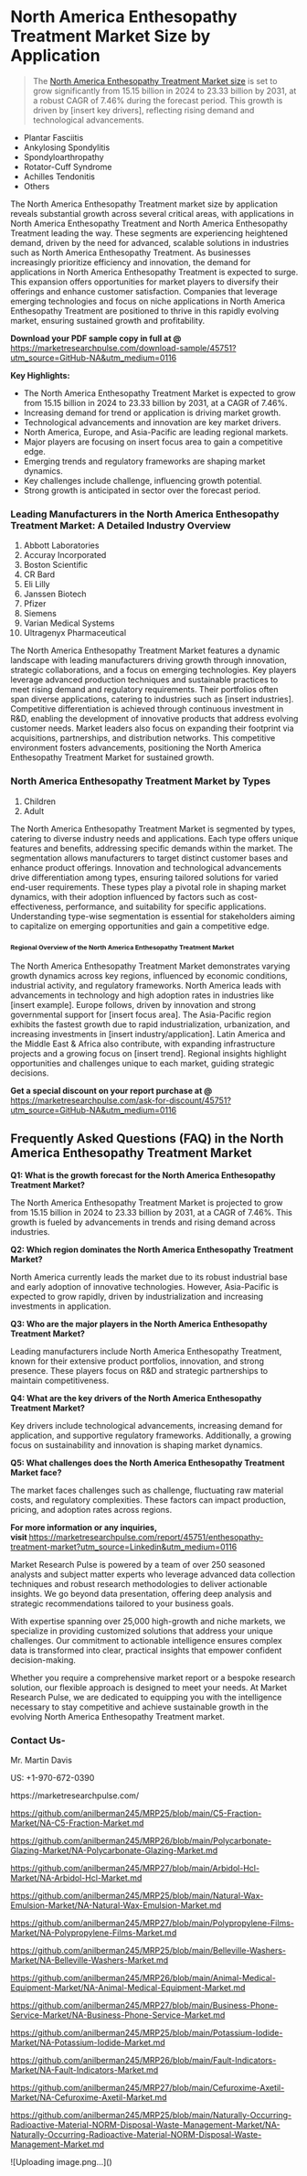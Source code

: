 <h1>North America Enthesopathy Treatment Market&nbsp;Size by Application</h1><blockquote><p>The <a href="https://marketresearchpulse.com/download-sample/45751?utm_source=GitHub-NA&amp;utm_medium=0116">North America Enthesopathy Treatment Market size</a> is set to grow significantly from 15.15 billion in 2024 to 23.33 billion by 2031, at a robust CAGR of 7.46% during the forecast period. This growth is driven by [insert key drivers], reflecting rising demand and technological advancements.</p></blockquote><ul><li>Plantar Fasciitis<li> Ankylosing Spondylitis<li> Spondyloarthropathy<li> Rotator-Cuff Syndrome<li> Achilles Tendonitis<li> Others</li></ul><p>The North America Enthesopathy Treatment market size by application reveals substantial growth across several critical areas, with applications in North America Enthesopathy Treatment and North America Enthesopathy Treatment leading the way. These segments are experiencing heightened demand, driven by the need for advanced, scalable solutions in industries such as North America Enthesopathy Treatment. As businesses increasingly prioritize efficiency and innovation, the demand for applications in North America Enthesopathy Treatment is expected to surge. This expansion offers opportunities for market players to diversify their offerings and enhance customer satisfaction. Companies that leverage emerging technologies and focus on niche applications in North America Enthesopathy Treatment are positioned to thrive in this rapidly evolving market, ensuring sustained growth and profitability.</p><p><strong>Download your PDF sample copy in full at @ </strong><a href="https://marketresearchpulse.com/download-sample/45751?utm_source=GitHub-NA&amp;utm_medium=0116">https://marketresearchpulse.com/download-sample/45751?utm_source=GitHub-NA&amp;utm_medium=0116</a></p><p><strong>Key Highlights: </strong></p><ul><li>The North America Enthesopathy Treatment Market is expected to grow from 15.15 billion in 2024 to 23.33 billion by 2031, at a CAGR of 7.46%.</li><li>Increasing demand for trend or application is driving market growth.</li><li>Technological advancements and innovation are key market drivers.</li><li>North America, Europe, and Asia-Pacific are leading regional markets.</li><li>Major players are focusing on insert focus area to gain a competitive edge.</li><li>Emerging trends and regulatory frameworks are shaping market dynamics.</li><li>Key challenges include challenge, influencing growth potential.</li><li>Strong growth is anticipated in sector over the forecast period.</li></ul><h3>Leading Manufacturers in the North America Enthesopathy Treatment Market: A Detailed Industry Overview</h3><ol><li>Abbott Laboratories</li><li>Accuray Incorporated</li><li>Boston Scientific</li><li>CR Bard</li><li>Eli Lilly</li><li>Janssen Biotech</li><li>Pfizer</li><li>Siemens</li><li>Varian Medical Systems</li><li>Ultragenyx Pharmaceutical</li></ol><div class="flex max-w-full flex-col flex-grow"><div class="min-h-8 text-message flex w-full flex-col items-end gap-2 whitespace-normal break-words [.text-message+&amp;]:mt-5" dir="auto" data-message-author-role="assistant" data-message-id="fd8432e4-4910-450d-b182-61b7bfb0a01f" data-message-model-slug="gpt-4o"><div class="flex w-full flex-col gap-1 empty:hidden first:pt-[3px]"><div class="markdown prose w-full break-words dark:prose-invert light"><p>The North America Enthesopathy Treatment Market features a dynamic landscape with leading manufacturers driving growth through innovation, strategic collaborations, and a focus on emerging technologies. Key players leverage advanced production techniques and sustainable practices to meet rising demand and regulatory requirements. Their portfolios often span diverse applications, catering to industries such as [insert industries]. Competitive differentiation is achieved through continuous investment in R&amp;D, enabling the development of innovative products that address evolving customer needs. Market leaders also focus on expanding their footprint via acquisitions, partnerships, and distribution networks. This competitive environment fosters advancements, positioning the North America Enthesopathy Treatment Market for sustained growth.</p></div></div></div></div><h3>North America Enthesopathy Treatment Market by Types</h3><ol><li>Children<li> Adult</li></ol><div class="flex max-w-full flex-col flex-grow"><div class="min-h-8 text-message flex w-full flex-col items-end gap-2 whitespace-normal break-words [.text-message+&amp;]:mt-5" dir="auto" data-message-author-role="assistant" data-message-id="084470be-0bb7-4664-bddf-5156b4f41249" data-message-model-slug="gpt-4o-mini"><div class="flex w-full flex-col gap-1 empty:hidden first:pt-[3px]"><div class="markdown prose w-full break-words dark:prose-invert light"><p>The North America Enthesopathy Treatment Market is segmented by types, catering to diverse industry needs and applications. Each type offers unique features and benefits, addressing specific demands within the market. The segmentation allows manufacturers to target distinct customer bases and enhance product offerings. Innovation and technological advancements drive differentiation among types, ensuring tailored solutions for varied end-user requirements. These types play a pivotal role in shaping market dynamics, with their adoption influenced by factors such as cost-effectiveness, performance, and suitability for specific applications. Understanding type-wise segmentation is essential for stakeholders aiming to capitalize on emerging opportunities and gain a competitive edge.</p></div></div></div></div><h3><span style="font-size: 11px;">Regional Overview of the North America Enthesopathy Treatment Market</span></h3><div class="flex max-w-full flex-col flex-grow"><div class="min-h-8 text-message flex w-full flex-col items-end gap-2 whitespace-normal break-words [.text-message+&amp;]:mt-5" dir="auto" data-message-author-role="assistant" data-message-id="e9038762-ce64-4e30-91c9-9bd413514231" data-message-model-slug="gpt-4o-mini"><div class="flex w-full flex-col gap-1 empty:hidden first:pt-[3px]"><div class="markdown prose w-full break-words dark:prose-invert light"><p>The North America Enthesopathy Treatment Market demonstrates varying growth dynamics across key regions, influenced by economic conditions, industrial activity, and regulatory frameworks. North America leads with advancements in technology and high adoption rates in industries like [insert example]. Europe follows, driven by innovation and strong governmental support for [insert focus area]. The Asia-Pacific region exhibits the fastest growth due to rapid industrialization, urbanization, and increasing investments in [insert industry/application]. Latin America and the Middle East &amp; Africa also contribute, with expanding infrastructure projects and a growing focus on [insert trend]. Regional insights highlight opportunities and challenges unique to each market, guiding strategic decisions.</p></div></div></div></div><p><strong>Get a special discount on your report purchase at @ </strong><a href="https://marketresearchpulse.com/ask-for-discount/45751?utm_source=GitHub-NA&amp;utm_medium=0116">https://marketresearchpulse.com/ask-for-discount/45751?utm_source=GitHub-NA&amp;utm_medium=0116</a></p><h2>Frequently Asked Questions (FAQ) in the North America Enthesopathy Treatment Market</h2><p><strong>Q1: What is the growth forecast for the North America Enthesopathy Treatment Market?</strong></p><p>The North America Enthesopathy Treatment Market is projected to grow from 15.15 billion in 2024 to 23.33 billion by 2031, at a CAGR of 7.46%. This growth is fueled by advancements in trends and rising demand across industries.</p><p><strong>Q2: Which region dominates the North America Enthesopathy Treatment Market?</strong></p><p>North America currently leads the market due to its robust industrial base and early adoption of innovative technologies. However, Asia-Pacific is expected to grow rapidly, driven by industrialization and increasing investments in application.</p><p><strong>Q3: Who are the major players in the North America Enthesopathy Treatment Market?</strong></p><p>Leading manufacturers include North America Enthesopathy Treatment, known for their extensive product portfolios, innovation, and strong presence. These players focus on R&amp;D and strategic partnerships to maintain competitiveness.</p><p><strong>Q4: What are the key drivers of the North America Enthesopathy Treatment Market?</strong></p><p>Key drivers include technological advancements, increasing demand for application, and supportive regulatory frameworks. Additionally, a growing focus on sustainability and innovation is shaping market dynamics.</p><p><strong>Q5: What challenges does the North America Enthesopathy Treatment Market face?</strong></p><p>The market faces challenges such as challenge, fluctuating raw material costs, and regulatory complexities. These factors can impact production, pricing, and adoption rates across regions.</p><p><strong>For more information or any inquiries, visit&nbsp;</strong><a href="https://marketresearchpulse.com/report/45751/enthesopathy-treatment-market?utm_source=Linkedin&utm_medium=0116">https://marketresearchpulse.com/report/45751/enthesopathy-treatment-market?utm_source=Linkedin&utm_medium=0116</a></p><p>Market Research Pulse is powered by a team of over 250 seasoned analysts and subject matter experts who leverage advanced data collection techniques and robust research methodologies to deliver actionable insights. We go beyond data presentation, offering deep analysis and strategic recommendations tailored to your business goals.</p><p>With expertise spanning over 25,000 high-growth and niche markets, we specialize in providing customized solutions that address your unique challenges. Our commitment to actionable intelligence ensures complex data is transformed into clear, practical insights that empower confident decision-making.</p><p>Whether you require a comprehensive market report or a bespoke research solution, our flexible approach is designed to meet your needs. At Market Research Pulse, we are dedicated to equipping you with the intelligence necessary to stay competitive and achieve sustainable growth in the evolving North America Enthesopathy Treatment market.</p><h3><strong>Contact Us-</strong></h3><p>Mr. Martin Davis</p><p>US: +1-970-672-0390</p><p>https://marketresearchpulse.com/</p><p><a href="https://github.com/anilberman245/MRP25/blob/main/C5-Fraction-Market/NA-C5-Fraction-Market.md">https://github.com/anilberman245/MRP25/blob/main/C5-Fraction-Market/NA-C5-Fraction-Market.md</a></p><p><a href="https://github.com/anilberman245/MRP26/blob/main/Polycarbonate-Glazing-Market/NA-Polycarbonate-Glazing-Market.md">https://github.com/anilberman245/MRP26/blob/main/Polycarbonate-Glazing-Market/NA-Polycarbonate-Glazing-Market.md</a></p><p><a href="https://github.com/anilberman245/MRP27/blob/main/Arbidol-Hcl-Market/NA-Arbidol-Hcl-Market.md">https://github.com/anilberman245/MRP27/blob/main/Arbidol-Hcl-Market/NA-Arbidol-Hcl-Market.md</a></p><p><a href="https://github.com/anilberman245/MRP25/blob/main/Natural-Wax-Emulsion-Market/NA-Natural-Wax-Emulsion-Market.md">https://github.com/anilberman245/MRP25/blob/main/Natural-Wax-Emulsion-Market/NA-Natural-Wax-Emulsion-Market.md</a></p><p><a href="https://github.com/anilberman245/MRP27/blob/main/Polypropylene-Films-Market/NA-Polypropylene-Films-Market.md">https://github.com/anilberman245/MRP27/blob/main/Polypropylene-Films-Market/NA-Polypropylene-Films-Market.md</a></p><p><a href="https://github.com/anilberman245/MRP25/blob/main/Belleville-Washers-Market/NA-Belleville-Washers-Market.md">https://github.com/anilberman245/MRP25/blob/main/Belleville-Washers-Market/NA-Belleville-Washers-Market.md</a></p><p><a href="https://github.com/anilberman245/MRP26/blob/main/Animal-Medical-Equipment-Market/NA-Animal-Medical-Equipment-Market.md">https://github.com/anilberman245/MRP26/blob/main/Animal-Medical-Equipment-Market/NA-Animal-Medical-Equipment-Market.md</a></p><p><a href="https://github.com/anilberman245/MRP27/blob/main/Business-Phone-Service-Market/NA-Business-Phone-Service-Market.md">https://github.com/anilberman245/MRP27/blob/main/Business-Phone-Service-Market/NA-Business-Phone-Service-Market.md</a></p><p><a href="https://github.com/anilberman245/MRP25/blob/main/Potassium-Iodide-Market/NA-Potassium-Iodide-Market.md">https://github.com/anilberman245/MRP25/blob/main/Potassium-Iodide-Market/NA-Potassium-Iodide-Market.md</a></p><p><a href="https://github.com/anilberman245/MRP26/blob/main/Fault-Indicators-Market/NA-Fault-Indicators-Market.md">https://github.com/anilberman245/MRP26/blob/main/Fault-Indicators-Market/NA-Fault-Indicators-Market.md</a></p><p><a href="https://github.com/anilberman245/MRP27/blob/main/Cefuroxime-Axetil-Market/NA-Cefuroxime-Axetil-Market.md">https://github.com/anilberman245/MRP27/blob/main/Cefuroxime-Axetil-Market/NA-Cefuroxime-Axetil-Market.md</a></p><p><a href="https://github.com/anilberman245/MRP25/blob/main/Naturally-Occurring-Radioactive-Material-NORM-Disposal-Waste-Management-Market/NA-Naturally-Occurring-Radioactive-Material-NORM-Disposal-Waste-Management-Market.md">https://github.com/anilberman245/MRP25/blob/main/Naturally-Occurring-Radioactive-Material-NORM-Disposal-Waste-Management-Market/NA-Naturally-Occurring-Radioactive-Material-NORM-Disposal-Waste-Management-Market.md</a></p>
![Uploading image.png…]()
